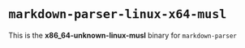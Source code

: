 # `markdown-parser-linux-x64-musl`

This is the **x86_64-unknown-linux-musl** binary for `markdown-parser`
